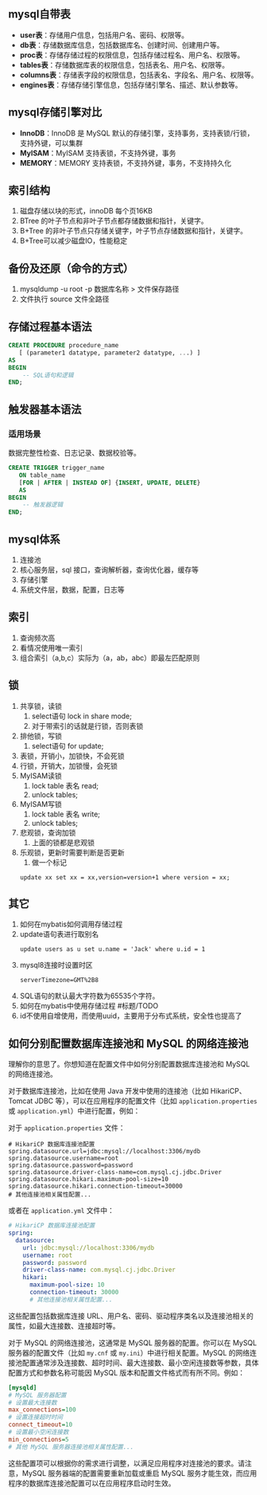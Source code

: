 ## mysql自带表
* **user表**：存储用户信息，包括用户名、密码、权限等。
* **db表**：存储数据库信息，包括数据库名、创建时间、创建用户等。
* **proc表**：存储存储过程的权限信息，包括存储过程名、用户名、权限等。
* **tables表**：存储数据库表的权限信息，包括表名、用户名、权限等。
* **columns表**：存储表字段的权限信息，包括表名、字段名、用户名、权限等。
* **engines表**：存储存储引擎信息，包括存储引擎名、描述、默认参数等。

## mysql存储引擎对比
* **InnoDB**：InnoDB 是 MySQL 默认的存储引擎，支持事务，支持表锁/行锁，支持外键，可以集群
* **MyISAM**：MyISAM 支持表锁，不支持外键，事务
* **MEMORY**：MEMORY 支持表锁，不支持外键，事务，不支持持久化

## 索引结构
1. 磁盘存储以块的形式，innoDB 每个页16KB
2. BTree 的叶子节点和非叶子节点都存储数据和指针，关键字。 
3. B+Tree 的非叶子节点只存储关键字，叶子节点存储数据和指针，关键字。
4. B+Tree可以减少磁盘IO，性能稳定

## 备份及还原（命令的方式）
1. mysqldump -u root -p 数据库名称 > 文件保存路径
2. 文件执行 source 文件全路径

## 存储过程基本语法
```sql
CREATE PROCEDURE procedure_name
   [ (parameter1 datatype, parameter2 datatype, ...) ]
AS
BEGIN
    -- SQL语句和逻辑
END;
```

## 触发器基本语法
### 适用场景
数据完整性检查、日志记录、数据校验等。

```sql
CREATE TRIGGER trigger_name
   ON table_name
   [FOR | AFTER | INSTEAD OF] {INSERT, UPDATE, DELETE}
   AS
BEGIN
    -- 触发器逻辑
END;

```


## mysql体系
1. 连接池
2. 核心服务层，sql 接口，查询解析器，查询优化器，缓存等
3. 存储引擎
4. 系统文件层，数据，配置，日志等

## 索引
1. 查询频次高
2. 看情况使用唯一索引
3. 组合索引（a,b,c）实际为（a，ab，abc）即最左匹配原则

## 锁
1. 共享锁，读锁
   1. select语句 lock in share mode;
   2. 对于带索引的话就是行锁，否则表锁
2. 排他锁，写锁
   1. select语句 for update;
3. 表锁，开销小，加锁快，不会死锁
4. 行锁，开销大，加锁慢，会死锁
5. MyISAM读锁
   1. lock table 表名 read;
   2. unlock tables;
6. MyISAM写锁
   1. lock table 表名 write;
   2. unlock tables;
7. 悲观锁，查询加锁
   1. 上面的锁都是悲观锁
8. 乐观锁，更新时需要判断是否更新
   1. 做一个标记
   ```
   update xx set xx = xx,version=version+1 where version = xx;
   ```

## 其它
1. 如何在mybatis如何调用存储过程
2. update语句表进行取别名
    ```
    update users as u set u.name = 'Jack' where u.id = 1
    ```
3. mysql8连接时设置时区
    ```
    serverTimezone=GMT%2B8
    ```
4. SQL语句的默认最大字符数为65535个字符。
5. 如何在mybatis中使用存储过程 #标题/TODO
6. id不使用自增使用，而使用uuid，主要用于分布式系统，安全性也提高了

## 如何分别配置数据库连接池和 MySQL 的网络连接池
理解你的意思了。你想知道在配置文件中如何分别配置数据库连接池和 MySQL 的网络连接池。

对于数据库连接池，比如在使用 Java 开发中使用的连接池（比如 HikariCP、Tomcat JDBC 等），可以在应用程序的配置文件（比如 `application.properties` 或 `application.yml`）中进行配置，例如：

对于 `application.properties` 文件：

```properties
# HikariCP 数据库连接池配置
spring.datasource.url=jdbc:mysql://localhost:3306/mydb
spring.datasource.username=root
spring.datasource.password=password
spring.datasource.driver-class-name=com.mysql.cj.jdbc.Driver
spring.datasource.hikari.maximum-pool-size=10
spring.datasource.hikari.connection-timeout=30000
# 其他连接池相关属性配置...
```

或者在 `application.yml` 文件中：

```yaml
# HikariCP 数据库连接池配置
spring:
  datasource:
    url: jdbc:mysql://localhost:3306/mydb
    username: root
    password: password
    driver-class-name: com.mysql.cj.jdbc.Driver
    hikari:
      maximum-pool-size: 10
      connection-timeout: 30000
      # 其他连接池相关属性配置...
```

这些配置包括数据库连接 URL、用户名、密码、驱动程序类名以及连接池相关的属性，如最大连接数、连接超时等。

对于 MySQL 的网络连接池，这通常是 MySQL 服务器的配置。你可以在 MySQL 服务器的配置文件（比如 `my.cnf` 或 `my.ini`）中进行相关配置。MySQL 的网络连接池配置通常涉及连接数、超时时间、最大连接数、最小空闲连接数等参数，具体配置方式和参数名称可能因 MySQL 版本和配置文件格式而有所不同。例如：

```ini
[mysqld]
# MySQL 服务器配置
# 设置最大连接数
max_connections=100
# 设置连接超时时间
connect_timeout=10
# 设置最小空闲连接数
min_connections=5
# 其他 MySQL 服务器连接池相关属性配置...
```

这些配置项可以根据你的需求进行调整，以满足应用程序对连接池的要求。请注意，MySQL 服务器端的配置需要重新加载或重启 MySQL 服务才能生效，而应用程序的数据库连接池配置可以在应用程序启动时生效。
